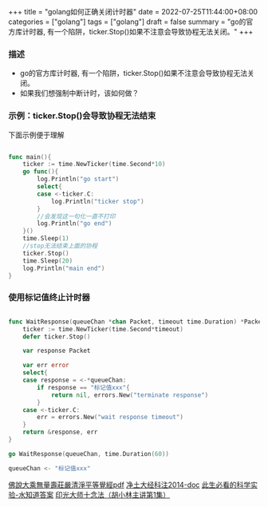+++
title = "golang如何正确关闭计时器"
date = 2022-07-25T11:44:00+08:00
categories = ["golang"]
tags = ["golang"]
draft = false
summary = "go的官方库计时器, 有一个陷阱，ticker.Stop()如果不注意会导致协程无法关闭。"
+++

### 描述

* go的官方库计时器, 有一个陷阱，ticker.Stop()如果不注意会导致协程无法关闭。
* 如果我们想强制中断计时，该如何做？

### 示例：ticker.Stop()会导致协程无法结束

下面示例便于理解

```go

func main(){
    ticker := time.NewTicker(time.Second*10)
    go func(){
        log.Println("go start")
        select{
        case <-ticker.C:
            log.Println("ticker stop")
        }
        //会发现这一句化一直不打印
        log.Println("go end")
    }()
    time.Sleep(1)
    //stop无法结束上面的协程
    ticker.Stop()
    time.Sleep(20)
    log.Println("main end")
}


```


### 使用标记值终止计时器

```go

func WaitResponse(queueChan *chan Packet, timeout time.Duration) *Packet, error{
    ticker := time.NewTicker(time.Second*timeout)
    defer ticker.Stop()

	var response Packet

	var err error
	select{
	case response = <-*queueChan:
        if response == "标记值xxx"{
            return nil, errors.New("terminate response")
        }
	case <-ticker.C:
		err = errors.New("wait response timeout")
	}
	return &response, err
}

go WaitResponse(queueChan, time.Duration(60))

queueChan <- "标记值xxx"
```

[佛說大乘無量壽莊嚴清淨平等覺經pdf](http://www.sxjy360.top/page-download/)
[净土大经科注2014-doc](http://www.sxjy360.top/page-download/)
[此生必看的科学实验-水知道答案](http://www.sxjy360.top/page-download/)
[印光大师十念法（胡小林主讲第1集）](http://www.sxjy360.top/page-download/)